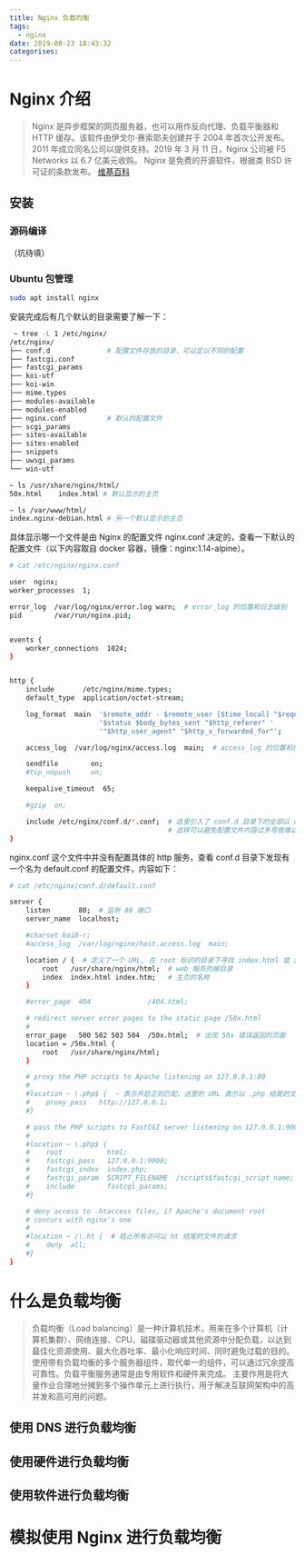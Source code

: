 ```yaml
---
title: Nginx 负载均衡
tags:
  - nginx
date: 2019-08-23 18:43:32
categorises:
---
```



# Nginx 介绍

> Nginx 是异步框架的网页服务器，也可以用作反向代理、负载平衡器和 HTTP 缓存。该软件由伊戈尔·赛索耶夫创建并于 2004 年首次公开发布。 2011 年成立同名公司以提供支持。2019 年 3 月 11 日，Nginx 公司被 F5 Networks 以 6.7 亿美元收购。 Nginx 是免费的开源软件，根据类 BSD 许可证的条款发布。 [维基百科](https://zh.wikipedia.org/zh-cn/Nginx)

## 安装

### 源码编译

（坑待填）

### Ubuntu 包管理

```sh
sudo apt install nginx
```

安装完成后有几个默认的目录需要了解一下：

```sh
 ~ tree -L 1 /etc/nginx/
/etc/nginx/
├── conf.d              # 配置文件存放的目录，可以定以不同的配置
├── fastcgi.conf
├── fastcgi_params
├── koi-utf
├── koi-win
├── mime.types
├── modules-available
├── modules-enabled
├── nginx.conf          # 默认的配置文件
├── scgi_params
├── sites-available
├── sites-enabled
├── snippets
├── uwsgi_params
└── win-utf

~ ls /usr/share/nginx/html/
50x.html    index.html # 默认显示的主页

~ ls /var/www/html/
index.nginx-debian.html # 另一个默认显示的主页
```

具体显示哪一个文件是由 Nginx 的配置文件 nginx.conf 决定的，查看一下默认的配置文件（以下内容取自 docker 容器，镜像：nginx:1.14-alpine）。

```sh
# cat /etc/nginx/nginx.conf

user  nginx;
worker_processes  1;

error_log  /var/log/nginx/error.log warn;  # error_log 的位置和日志级别
pid        /var/run/nginx.pid;


events {
    worker_connections  1024;
}


http {
    include       /etc/nginx/mime.types;
    default_type  application/octet-stream;

    log_format  main  '$remote_addr - $remote_user [$time_local] "$request" '
                      '$status $body_bytes_sent "$http_referer" '
                      '"$http_user_agent" "$http_x_forwarded_for"';

    access_log  /var/log/nginx/access.log  main;  # access_log 的位置和日志格式（上面 main 定义的）

    sendfile        on;
    #tcp_nopush     on;

    keepalive_timeout  65;

    #gzip  on;

    include /etc/nginx/conf.d/*.conf;  # 这里引入了 conf.d 目录下的全部以 conf 结尾的配置文件，可以给不同的功能写不同的配置文件，
                                       # 这样可以避免配置文件内容过多导致难以维护的问题。
}
```

nginx.conf 这个文件中并没有配置具体的 http 服务，查看 conf.d 目录下发现有一个名为 default.conf 的配置文件，内容如下：

```sh
# cat /etc/nginx/conf.d/default.conf

server {
    listen       80;  # 监听 80 端口
    server_name  localhost;

    #charset koi8-r;
    #access_log  /var/log/nginx/host.access.log  main;

    location / {  # 定义了一个 URL, 在 root 标识的目录下寻找 index.html 或 index.htm 作为主页
        root   /usr/share/nginx/html;  # web 服务的根目录
        index  index.html index.htm;   # 主页的名称
    }

    #error_page  404              /404.html;

    # redirect server error pages to the static page /50x.html
    #
    error_page   500 502 503 504  /50x.html;  # 出现 50x 错误返回的页面
    location = /50x.html {
        root   /usr/share/nginx/html;
    }

    # proxy the PHP scripts to Apache listening on 127.0.0.1:80
    #
    #location ~ \.php$ {  ~ 表示开启正则匹配，这里的 URL 表示以 .php 结尾的文件
    #    proxy_pass   http://127.0.0.1;
    #}

    # pass the PHP scripts to FastCGI server listening on 127.0.0.1:9000
    #
    #location ~ \.php$ {
    #    root           html;
    #    fastcgi_pass   127.0.0.1:9000;
    #    fastcgi_index  index.php;
    #    fastcgi_param  SCRIPT_FILENAME  /scripts$fastcgi_script_name;
    #    include        fastcgi_params;
    #}

    # deny access to .htaccess files, if Apache's document root
    # concurs with nginx's one
    #
    #location ~ /\.ht {  # 阻止所有访问以 ht 结尾的文件的请求
    #    deny  all;
    #}
}

```

# 什么是负载均衡

> 负载均衡（Load balancing）是一种计算机技术，用来在多个计算机（计算机集群）、网络连接、CPU、磁碟驱动器或其他资源中分配负载，以达到最佳化资源使用、最大化吞吐率、最小化响应时间、同时避免过载的目的。 使用带有负载均衡的多个服务器组件，取代单一的组件，可以通过冗余提高可靠性。负载平衡服务通常是由专用软件和硬件来完成。 主要作用是将大量作业合理地分摊到多个操作单元上进行执行，用于解决互联网架构中的高并发和高可用的问题。

## 使用 DNS 进行负载均衡



## 使用硬件进行负载均衡

## 使用软件进行负载均衡

# 模拟使用 Nginx 进行负载均衡
